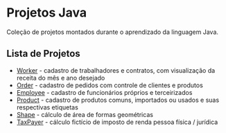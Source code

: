 # Projetos Java

Coleção de projetos montados durante o aprendizado da linguagem Java.


## Lista de Projetos

* [Worker](/worker) - cadastro de trabalhadores e contratos, com visualização da receita do mês e ano desejado
* [Order](/order) - cadastro de pedidos com controle de clientes e produtos
* [Employee](/employee) - cadastro de funcionários próprios e terceirizados
* [Product](/product/) - cadastro de produtos comuns, importados ou usados e suas respectivas etiquetas
* [Shape](/shape/) - cálculo de área de formas geométricas
* [TaxPayer](/taxpayer/) - cálculo fictício de imposto de renda pessoa física / jurídica